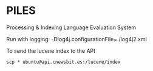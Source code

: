 PILES
=====

Processing &amp; Indexing Language Evaluation System

Run with logging:
-Dlog4j.configurationFile=./log4j2.xml

To send the lucene index to the API

```scp * ubuntu@api.cnewsbit.es:/lucene/index```
